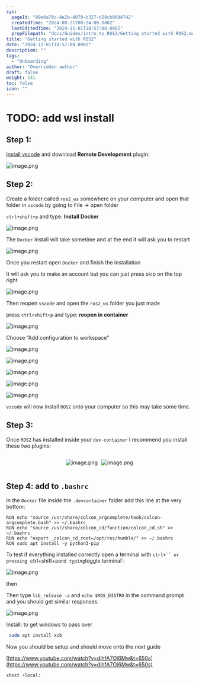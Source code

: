 ```yaml
---
sys:
  pageId: "89e0a78c-4e2b-4070-b327-d28cb0694742"
  createdTime: "2024-08-21T00:24:00.000Z"
  lastEditedTime: "2024-11-01T18:57:00.000Z"
  propFilepath: "docs/Guides/intro_to_ROS2/Getting started with ROS2.md"
title: "Getting started with ROS2"
date: "2024-11-01T18:57:00.000Z"
description: ""
tags:
  - "Onboarding"
author: "Overridden author"
draft: false
weight: 141
toc: false
icon: ""
---
```


# TODO: add wsl install

## Step 1:

[Install vscode](https://code.visualstudio.com/download) and download **Remote Development** plugin:

![image.png](https://prod-files-secure.s3.us-west-2.amazonaws.com/d518164a-d88e-44d1-a4ee-3adb3bd8bce0/efb52993-1881-4a40-b95e-6f020334f022/image.png?X-Amz-Algorithm=AWS4-HMAC-SHA256&X-Amz-Content-Sha256=UNSIGNED-PAYLOAD&X-Amz-Credential=ASIAZI2LB4665VWGUBUE%2F20250226%2Fus-west-2%2Fs3%2Faws4_request&X-Amz-Date=20250226T170708Z&X-Amz-Expires=3600&X-Amz-Security-Token=IQoJb3JpZ2luX2VjECQaCXVzLXdlc3QtMiJIMEYCIQDslli7XFaG8MJtqmSzdpYiANte259rNGczgNvgsUYstAIhAPjttSGwEwtLSqDiTRzDHOWonkJXPgC%2Ft35tPrDgWf9qKv8DCF0QABoMNjM3NDIzMTgzODA1IgynYSBvSKkslObqipwq3AOV%2Fv5cz1369Z1Y1nHkaLJFO0uiVJhGrf9JbPDqBhSDyfqJ8aW2DkS5LSlAGeT7NYRDBw0eu1PSs9liWdQRrCbr0oeuNdzqYVbF%2BqmVKxkseQRe%2BcQa8vdZHlXA0nzhAQTUdVTEIeeotNImAQcsL9p3E5LOdnoC8IMf4EJQhyIZGJQG7r35SneEVyguFzluUSZUx%2B5ovKEK2i07dpKUVuJ3X%2FDwUlQUux8Oiv%2BANdJ5S0NzdA8CCH1lgSwMD99pG2ywEf56ZTYaTpcCBobqVhPCU0O6gPVCEPBCjwxLBHmv0a3%2BL6pTYb6u8tj%2BTVPn5Hb%2BtKZIKZkhDDfY6bPanwxXKxYFYB5BmADz33KNfAzCRgV5NbC%2Bn2ggyr7fcxfljBnfqE92kNYQTzHG%2F4fJBEPLGmmE3BMLmDaw1DsoRqdU3%2BK7LnHjx5GnJI2i9JadiwtIRhI44cHKsi9krmOH4K%2B%2FBM0LY78R6VL0Pge42sRgEugOlcc69GDRK%2FrC%2Fvy%2BZS5%2BRd0fsBxleYWQzRHj203QHVxtL5Vh7vEUsTKh%2BIJZHxDbwOlDWEmPidW9RtOnoqlutuCY4ptYsU%2Fq12t1gSV8m%2FQoblNcoE%2Bx1kA%2FMobV6XsWa3xRgow3iTBh3TCTiPy9BjqkAeJ6XB6wuo4jKQu%2BYzd3Z3CXOtE9%2BqXv03BkEdp2kpbzI%2B8LYWtwFauxBhvoWw%2FEuuQYzcwkljPlPiaGu%2BVFBvJxSTo6ef7N3242wou4ugb4DYOhFv7d3HxKUJZf9lfscerDnhDJKlqwH1onVLfOHDFzi6Ia9qIkOCRcEs2QiiOPIBnedIw8%2FvhNXHi5favv6PWEIA6euHJvtX%2Fq%2FJ3JPJgERnK%2B&X-Amz-Signature=255161708649d8b8f28082ca55029658d2447e6dfb74b9c8d1ed6c450caee141&X-Amz-SignedHeaders=host&x-id=GetObject)

## Step 2:

Create a folder called `ros2_ws` somewhere on your computer and open that folder in `vscode` by going to File → open folder 

`ctrl+shift+p` and type: **Install Docker**

![image.png](https://prod-files-secure.s3.us-west-2.amazonaws.com/d518164a-d88e-44d1-a4ee-3adb3bd8bce0/2269dc0e-1cd5-47ff-bceb-c04ad9b2eab0/image.png?X-Amz-Algorithm=AWS4-HMAC-SHA256&X-Amz-Content-Sha256=UNSIGNED-PAYLOAD&X-Amz-Credential=ASIAZI2LB4665VWGUBUE%2F20250226%2Fus-west-2%2Fs3%2Faws4_request&X-Amz-Date=20250226T170708Z&X-Amz-Expires=3600&X-Amz-Security-Token=IQoJb3JpZ2luX2VjECQaCXVzLXdlc3QtMiJIMEYCIQDslli7XFaG8MJtqmSzdpYiANte259rNGczgNvgsUYstAIhAPjttSGwEwtLSqDiTRzDHOWonkJXPgC%2Ft35tPrDgWf9qKv8DCF0QABoMNjM3NDIzMTgzODA1IgynYSBvSKkslObqipwq3AOV%2Fv5cz1369Z1Y1nHkaLJFO0uiVJhGrf9JbPDqBhSDyfqJ8aW2DkS5LSlAGeT7NYRDBw0eu1PSs9liWdQRrCbr0oeuNdzqYVbF%2BqmVKxkseQRe%2BcQa8vdZHlXA0nzhAQTUdVTEIeeotNImAQcsL9p3E5LOdnoC8IMf4EJQhyIZGJQG7r35SneEVyguFzluUSZUx%2B5ovKEK2i07dpKUVuJ3X%2FDwUlQUux8Oiv%2BANdJ5S0NzdA8CCH1lgSwMD99pG2ywEf56ZTYaTpcCBobqVhPCU0O6gPVCEPBCjwxLBHmv0a3%2BL6pTYb6u8tj%2BTVPn5Hb%2BtKZIKZkhDDfY6bPanwxXKxYFYB5BmADz33KNfAzCRgV5NbC%2Bn2ggyr7fcxfljBnfqE92kNYQTzHG%2F4fJBEPLGmmE3BMLmDaw1DsoRqdU3%2BK7LnHjx5GnJI2i9JadiwtIRhI44cHKsi9krmOH4K%2B%2FBM0LY78R6VL0Pge42sRgEugOlcc69GDRK%2FrC%2Fvy%2BZS5%2BRd0fsBxleYWQzRHj203QHVxtL5Vh7vEUsTKh%2BIJZHxDbwOlDWEmPidW9RtOnoqlutuCY4ptYsU%2Fq12t1gSV8m%2FQoblNcoE%2Bx1kA%2FMobV6XsWa3xRgow3iTBh3TCTiPy9BjqkAeJ6XB6wuo4jKQu%2BYzd3Z3CXOtE9%2BqXv03BkEdp2kpbzI%2B8LYWtwFauxBhvoWw%2FEuuQYzcwkljPlPiaGu%2BVFBvJxSTo6ef7N3242wou4ugb4DYOhFv7d3HxKUJZf9lfscerDnhDJKlqwH1onVLfOHDFzi6Ia9qIkOCRcEs2QiiOPIBnedIw8%2FvhNXHi5favv6PWEIA6euHJvtX%2Fq%2FJ3JPJgERnK%2B&X-Amz-Signature=fdb2d5b5de14981dc906170933de5e476b4def9f64a6ba49a30e390ab0bf3d2f&X-Amz-SignedHeaders=host&x-id=GetObject)

The `Docker` install will take sometime and at the end it will ask you to restart

![image.png](https://prod-files-secure.s3.us-west-2.amazonaws.com/d518164a-d88e-44d1-a4ee-3adb3bd8bce0/ed233f78-be33-4b1f-b89c-9c346c0e961e/image.png?X-Amz-Algorithm=AWS4-HMAC-SHA256&X-Amz-Content-Sha256=UNSIGNED-PAYLOAD&X-Amz-Credential=ASIAZI2LB4665VWGUBUE%2F20250226%2Fus-west-2%2Fs3%2Faws4_request&X-Amz-Date=20250226T170708Z&X-Amz-Expires=3600&X-Amz-Security-Token=IQoJb3JpZ2luX2VjECQaCXVzLXdlc3QtMiJIMEYCIQDslli7XFaG8MJtqmSzdpYiANte259rNGczgNvgsUYstAIhAPjttSGwEwtLSqDiTRzDHOWonkJXPgC%2Ft35tPrDgWf9qKv8DCF0QABoMNjM3NDIzMTgzODA1IgynYSBvSKkslObqipwq3AOV%2Fv5cz1369Z1Y1nHkaLJFO0uiVJhGrf9JbPDqBhSDyfqJ8aW2DkS5LSlAGeT7NYRDBw0eu1PSs9liWdQRrCbr0oeuNdzqYVbF%2BqmVKxkseQRe%2BcQa8vdZHlXA0nzhAQTUdVTEIeeotNImAQcsL9p3E5LOdnoC8IMf4EJQhyIZGJQG7r35SneEVyguFzluUSZUx%2B5ovKEK2i07dpKUVuJ3X%2FDwUlQUux8Oiv%2BANdJ5S0NzdA8CCH1lgSwMD99pG2ywEf56ZTYaTpcCBobqVhPCU0O6gPVCEPBCjwxLBHmv0a3%2BL6pTYb6u8tj%2BTVPn5Hb%2BtKZIKZkhDDfY6bPanwxXKxYFYB5BmADz33KNfAzCRgV5NbC%2Bn2ggyr7fcxfljBnfqE92kNYQTzHG%2F4fJBEPLGmmE3BMLmDaw1DsoRqdU3%2BK7LnHjx5GnJI2i9JadiwtIRhI44cHKsi9krmOH4K%2B%2FBM0LY78R6VL0Pge42sRgEugOlcc69GDRK%2FrC%2Fvy%2BZS5%2BRd0fsBxleYWQzRHj203QHVxtL5Vh7vEUsTKh%2BIJZHxDbwOlDWEmPidW9RtOnoqlutuCY4ptYsU%2Fq12t1gSV8m%2FQoblNcoE%2Bx1kA%2FMobV6XsWa3xRgow3iTBh3TCTiPy9BjqkAeJ6XB6wuo4jKQu%2BYzd3Z3CXOtE9%2BqXv03BkEdp2kpbzI%2B8LYWtwFauxBhvoWw%2FEuuQYzcwkljPlPiaGu%2BVFBvJxSTo6ef7N3242wou4ugb4DYOhFv7d3HxKUJZf9lfscerDnhDJKlqwH1onVLfOHDFzi6Ia9qIkOCRcEs2QiiOPIBnedIw8%2FvhNXHi5favv6PWEIA6euHJvtX%2Fq%2FJ3JPJgERnK%2B&X-Amz-Signature=aaeeadb709b4052c458dc8a329d9eebe5ee5388e14c58f0a75667b5dbbe60b65&X-Amz-SignedHeaders=host&x-id=GetObject)

Once you restart open `Docker` and finish the installation

It will ask you to make an account but you can just press skip on the top right

![image.png](https://prod-files-secure.s3.us-west-2.amazonaws.com/d518164a-d88e-44d1-a4ee-3adb3bd8bce0/21010ad9-1659-4fd9-9f59-9932a09b2a3d/image.png?X-Amz-Algorithm=AWS4-HMAC-SHA256&X-Amz-Content-Sha256=UNSIGNED-PAYLOAD&X-Amz-Credential=ASIAZI2LB4665VWGUBUE%2F20250226%2Fus-west-2%2Fs3%2Faws4_request&X-Amz-Date=20250226T170708Z&X-Amz-Expires=3600&X-Amz-Security-Token=IQoJb3JpZ2luX2VjECQaCXVzLXdlc3QtMiJIMEYCIQDslli7XFaG8MJtqmSzdpYiANte259rNGczgNvgsUYstAIhAPjttSGwEwtLSqDiTRzDHOWonkJXPgC%2Ft35tPrDgWf9qKv8DCF0QABoMNjM3NDIzMTgzODA1IgynYSBvSKkslObqipwq3AOV%2Fv5cz1369Z1Y1nHkaLJFO0uiVJhGrf9JbPDqBhSDyfqJ8aW2DkS5LSlAGeT7NYRDBw0eu1PSs9liWdQRrCbr0oeuNdzqYVbF%2BqmVKxkseQRe%2BcQa8vdZHlXA0nzhAQTUdVTEIeeotNImAQcsL9p3E5LOdnoC8IMf4EJQhyIZGJQG7r35SneEVyguFzluUSZUx%2B5ovKEK2i07dpKUVuJ3X%2FDwUlQUux8Oiv%2BANdJ5S0NzdA8CCH1lgSwMD99pG2ywEf56ZTYaTpcCBobqVhPCU0O6gPVCEPBCjwxLBHmv0a3%2BL6pTYb6u8tj%2BTVPn5Hb%2BtKZIKZkhDDfY6bPanwxXKxYFYB5BmADz33KNfAzCRgV5NbC%2Bn2ggyr7fcxfljBnfqE92kNYQTzHG%2F4fJBEPLGmmE3BMLmDaw1DsoRqdU3%2BK7LnHjx5GnJI2i9JadiwtIRhI44cHKsi9krmOH4K%2B%2FBM0LY78R6VL0Pge42sRgEugOlcc69GDRK%2FrC%2Fvy%2BZS5%2BRd0fsBxleYWQzRHj203QHVxtL5Vh7vEUsTKh%2BIJZHxDbwOlDWEmPidW9RtOnoqlutuCY4ptYsU%2Fq12t1gSV8m%2FQoblNcoE%2Bx1kA%2FMobV6XsWa3xRgow3iTBh3TCTiPy9BjqkAeJ6XB6wuo4jKQu%2BYzd3Z3CXOtE9%2BqXv03BkEdp2kpbzI%2B8LYWtwFauxBhvoWw%2FEuuQYzcwkljPlPiaGu%2BVFBvJxSTo6ef7N3242wou4ugb4DYOhFv7d3HxKUJZf9lfscerDnhDJKlqwH1onVLfOHDFzi6Ia9qIkOCRcEs2QiiOPIBnedIw8%2FvhNXHi5favv6PWEIA6euHJvtX%2Fq%2FJ3JPJgERnK%2B&X-Amz-Signature=ed4a2b7e62d2bfb07dc34b04b89f40f76701b67e42b750adeedb797341b9f038&X-Amz-SignedHeaders=host&x-id=GetObject)

Then reopen `vscode` and open the `ros2_ws` folder you just made

press `ctrl+shift+p` and type: **reopen in container**

![image.png](https://prod-files-secure.s3.us-west-2.amazonaws.com/d518164a-d88e-44d1-a4ee-3adb3bd8bce0/4e93b8c2-41ad-488c-8095-c74205196118/image.png?X-Amz-Algorithm=AWS4-HMAC-SHA256&X-Amz-Content-Sha256=UNSIGNED-PAYLOAD&X-Amz-Credential=ASIAZI2LB4665VWGUBUE%2F20250226%2Fus-west-2%2Fs3%2Faws4_request&X-Amz-Date=20250226T170708Z&X-Amz-Expires=3600&X-Amz-Security-Token=IQoJb3JpZ2luX2VjECQaCXVzLXdlc3QtMiJIMEYCIQDslli7XFaG8MJtqmSzdpYiANte259rNGczgNvgsUYstAIhAPjttSGwEwtLSqDiTRzDHOWonkJXPgC%2Ft35tPrDgWf9qKv8DCF0QABoMNjM3NDIzMTgzODA1IgynYSBvSKkslObqipwq3AOV%2Fv5cz1369Z1Y1nHkaLJFO0uiVJhGrf9JbPDqBhSDyfqJ8aW2DkS5LSlAGeT7NYRDBw0eu1PSs9liWdQRrCbr0oeuNdzqYVbF%2BqmVKxkseQRe%2BcQa8vdZHlXA0nzhAQTUdVTEIeeotNImAQcsL9p3E5LOdnoC8IMf4EJQhyIZGJQG7r35SneEVyguFzluUSZUx%2B5ovKEK2i07dpKUVuJ3X%2FDwUlQUux8Oiv%2BANdJ5S0NzdA8CCH1lgSwMD99pG2ywEf56ZTYaTpcCBobqVhPCU0O6gPVCEPBCjwxLBHmv0a3%2BL6pTYb6u8tj%2BTVPn5Hb%2BtKZIKZkhDDfY6bPanwxXKxYFYB5BmADz33KNfAzCRgV5NbC%2Bn2ggyr7fcxfljBnfqE92kNYQTzHG%2F4fJBEPLGmmE3BMLmDaw1DsoRqdU3%2BK7LnHjx5GnJI2i9JadiwtIRhI44cHKsi9krmOH4K%2B%2FBM0LY78R6VL0Pge42sRgEugOlcc69GDRK%2FrC%2Fvy%2BZS5%2BRd0fsBxleYWQzRHj203QHVxtL5Vh7vEUsTKh%2BIJZHxDbwOlDWEmPidW9RtOnoqlutuCY4ptYsU%2Fq12t1gSV8m%2FQoblNcoE%2Bx1kA%2FMobV6XsWa3xRgow3iTBh3TCTiPy9BjqkAeJ6XB6wuo4jKQu%2BYzd3Z3CXOtE9%2BqXv03BkEdp2kpbzI%2B8LYWtwFauxBhvoWw%2FEuuQYzcwkljPlPiaGu%2BVFBvJxSTo6ef7N3242wou4ugb4DYOhFv7d3HxKUJZf9lfscerDnhDJKlqwH1onVLfOHDFzi6Ia9qIkOCRcEs2QiiOPIBnedIw8%2FvhNXHi5favv6PWEIA6euHJvtX%2Fq%2FJ3JPJgERnK%2B&X-Amz-Signature=bb125722f28eb2ccafc7180e0b2f665dba89a77133fb9abd462ff3eed64c8f5d&X-Amz-SignedHeaders=host&x-id=GetObject)

Choose “Add configuration to workspace”

![image.png](https://prod-files-secure.s3.us-west-2.amazonaws.com/d518164a-d88e-44d1-a4ee-3adb3bd8bce0/9560b282-5060-4989-ba37-97e7b2c22476/image.png?X-Amz-Algorithm=AWS4-HMAC-SHA256&X-Amz-Content-Sha256=UNSIGNED-PAYLOAD&X-Amz-Credential=ASIAZI2LB4665VWGUBUE%2F20250226%2Fus-west-2%2Fs3%2Faws4_request&X-Amz-Date=20250226T170708Z&X-Amz-Expires=3600&X-Amz-Security-Token=IQoJb3JpZ2luX2VjECQaCXVzLXdlc3QtMiJIMEYCIQDslli7XFaG8MJtqmSzdpYiANte259rNGczgNvgsUYstAIhAPjttSGwEwtLSqDiTRzDHOWonkJXPgC%2Ft35tPrDgWf9qKv8DCF0QABoMNjM3NDIzMTgzODA1IgynYSBvSKkslObqipwq3AOV%2Fv5cz1369Z1Y1nHkaLJFO0uiVJhGrf9JbPDqBhSDyfqJ8aW2DkS5LSlAGeT7NYRDBw0eu1PSs9liWdQRrCbr0oeuNdzqYVbF%2BqmVKxkseQRe%2BcQa8vdZHlXA0nzhAQTUdVTEIeeotNImAQcsL9p3E5LOdnoC8IMf4EJQhyIZGJQG7r35SneEVyguFzluUSZUx%2B5ovKEK2i07dpKUVuJ3X%2FDwUlQUux8Oiv%2BANdJ5S0NzdA8CCH1lgSwMD99pG2ywEf56ZTYaTpcCBobqVhPCU0O6gPVCEPBCjwxLBHmv0a3%2BL6pTYb6u8tj%2BTVPn5Hb%2BtKZIKZkhDDfY6bPanwxXKxYFYB5BmADz33KNfAzCRgV5NbC%2Bn2ggyr7fcxfljBnfqE92kNYQTzHG%2F4fJBEPLGmmE3BMLmDaw1DsoRqdU3%2BK7LnHjx5GnJI2i9JadiwtIRhI44cHKsi9krmOH4K%2B%2FBM0LY78R6VL0Pge42sRgEugOlcc69GDRK%2FrC%2Fvy%2BZS5%2BRd0fsBxleYWQzRHj203QHVxtL5Vh7vEUsTKh%2BIJZHxDbwOlDWEmPidW9RtOnoqlutuCY4ptYsU%2Fq12t1gSV8m%2FQoblNcoE%2Bx1kA%2FMobV6XsWa3xRgow3iTBh3TCTiPy9BjqkAeJ6XB6wuo4jKQu%2BYzd3Z3CXOtE9%2BqXv03BkEdp2kpbzI%2B8LYWtwFauxBhvoWw%2FEuuQYzcwkljPlPiaGu%2BVFBvJxSTo6ef7N3242wou4ugb4DYOhFv7d3HxKUJZf9lfscerDnhDJKlqwH1onVLfOHDFzi6Ia9qIkOCRcEs2QiiOPIBnedIw8%2FvhNXHi5favv6PWEIA6euHJvtX%2Fq%2FJ3JPJgERnK%2B&X-Amz-Signature=9d006e66a50825380eefe3c34e863b53c86a1d9054437d45043b088e2dd025fa&X-Amz-SignedHeaders=host&x-id=GetObject)

![image.png](https://prod-files-secure.s3.us-west-2.amazonaws.com/d518164a-d88e-44d1-a4ee-3adb3bd8bce0/2ee63f81-886b-48e8-a553-dc6e5eac99e4/image.png?X-Amz-Algorithm=AWS4-HMAC-SHA256&X-Amz-Content-Sha256=UNSIGNED-PAYLOAD&X-Amz-Credential=ASIAZI2LB4665VWGUBUE%2F20250226%2Fus-west-2%2Fs3%2Faws4_request&X-Amz-Date=20250226T170708Z&X-Amz-Expires=3600&X-Amz-Security-Token=IQoJb3JpZ2luX2VjECQaCXVzLXdlc3QtMiJIMEYCIQDslli7XFaG8MJtqmSzdpYiANte259rNGczgNvgsUYstAIhAPjttSGwEwtLSqDiTRzDHOWonkJXPgC%2Ft35tPrDgWf9qKv8DCF0QABoMNjM3NDIzMTgzODA1IgynYSBvSKkslObqipwq3AOV%2Fv5cz1369Z1Y1nHkaLJFO0uiVJhGrf9JbPDqBhSDyfqJ8aW2DkS5LSlAGeT7NYRDBw0eu1PSs9liWdQRrCbr0oeuNdzqYVbF%2BqmVKxkseQRe%2BcQa8vdZHlXA0nzhAQTUdVTEIeeotNImAQcsL9p3E5LOdnoC8IMf4EJQhyIZGJQG7r35SneEVyguFzluUSZUx%2B5ovKEK2i07dpKUVuJ3X%2FDwUlQUux8Oiv%2BANdJ5S0NzdA8CCH1lgSwMD99pG2ywEf56ZTYaTpcCBobqVhPCU0O6gPVCEPBCjwxLBHmv0a3%2BL6pTYb6u8tj%2BTVPn5Hb%2BtKZIKZkhDDfY6bPanwxXKxYFYB5BmADz33KNfAzCRgV5NbC%2Bn2ggyr7fcxfljBnfqE92kNYQTzHG%2F4fJBEPLGmmE3BMLmDaw1DsoRqdU3%2BK7LnHjx5GnJI2i9JadiwtIRhI44cHKsi9krmOH4K%2B%2FBM0LY78R6VL0Pge42sRgEugOlcc69GDRK%2FrC%2Fvy%2BZS5%2BRd0fsBxleYWQzRHj203QHVxtL5Vh7vEUsTKh%2BIJZHxDbwOlDWEmPidW9RtOnoqlutuCY4ptYsU%2Fq12t1gSV8m%2FQoblNcoE%2Bx1kA%2FMobV6XsWa3xRgow3iTBh3TCTiPy9BjqkAeJ6XB6wuo4jKQu%2BYzd3Z3CXOtE9%2BqXv03BkEdp2kpbzI%2B8LYWtwFauxBhvoWw%2FEuuQYzcwkljPlPiaGu%2BVFBvJxSTo6ef7N3242wou4ugb4DYOhFv7d3HxKUJZf9lfscerDnhDJKlqwH1onVLfOHDFzi6Ia9qIkOCRcEs2QiiOPIBnedIw8%2FvhNXHi5favv6PWEIA6euHJvtX%2Fq%2FJ3JPJgERnK%2B&X-Amz-Signature=64760c01048cc779da545ff3dadd2a3b25f93b07d289b286bd29b6f8dfbbc7c0&X-Amz-SignedHeaders=host&x-id=GetObject)

![image.png](https://prod-files-secure.s3.us-west-2.amazonaws.com/d518164a-d88e-44d1-a4ee-3adb3bd8bce0/ae1580b2-b048-407e-aed9-b584224a7a04/image.png?X-Amz-Algorithm=AWS4-HMAC-SHA256&X-Amz-Content-Sha256=UNSIGNED-PAYLOAD&X-Amz-Credential=ASIAZI2LB4665VWGUBUE%2F20250226%2Fus-west-2%2Fs3%2Faws4_request&X-Amz-Date=20250226T170708Z&X-Amz-Expires=3600&X-Amz-Security-Token=IQoJb3JpZ2luX2VjECQaCXVzLXdlc3QtMiJIMEYCIQDslli7XFaG8MJtqmSzdpYiANte259rNGczgNvgsUYstAIhAPjttSGwEwtLSqDiTRzDHOWonkJXPgC%2Ft35tPrDgWf9qKv8DCF0QABoMNjM3NDIzMTgzODA1IgynYSBvSKkslObqipwq3AOV%2Fv5cz1369Z1Y1nHkaLJFO0uiVJhGrf9JbPDqBhSDyfqJ8aW2DkS5LSlAGeT7NYRDBw0eu1PSs9liWdQRrCbr0oeuNdzqYVbF%2BqmVKxkseQRe%2BcQa8vdZHlXA0nzhAQTUdVTEIeeotNImAQcsL9p3E5LOdnoC8IMf4EJQhyIZGJQG7r35SneEVyguFzluUSZUx%2B5ovKEK2i07dpKUVuJ3X%2FDwUlQUux8Oiv%2BANdJ5S0NzdA8CCH1lgSwMD99pG2ywEf56ZTYaTpcCBobqVhPCU0O6gPVCEPBCjwxLBHmv0a3%2BL6pTYb6u8tj%2BTVPn5Hb%2BtKZIKZkhDDfY6bPanwxXKxYFYB5BmADz33KNfAzCRgV5NbC%2Bn2ggyr7fcxfljBnfqE92kNYQTzHG%2F4fJBEPLGmmE3BMLmDaw1DsoRqdU3%2BK7LnHjx5GnJI2i9JadiwtIRhI44cHKsi9krmOH4K%2B%2FBM0LY78R6VL0Pge42sRgEugOlcc69GDRK%2FrC%2Fvy%2BZS5%2BRd0fsBxleYWQzRHj203QHVxtL5Vh7vEUsTKh%2BIJZHxDbwOlDWEmPidW9RtOnoqlutuCY4ptYsU%2Fq12t1gSV8m%2FQoblNcoE%2Bx1kA%2FMobV6XsWa3xRgow3iTBh3TCTiPy9BjqkAeJ6XB6wuo4jKQu%2BYzd3Z3CXOtE9%2BqXv03BkEdp2kpbzI%2B8LYWtwFauxBhvoWw%2FEuuQYzcwkljPlPiaGu%2BVFBvJxSTo6ef7N3242wou4ugb4DYOhFv7d3HxKUJZf9lfscerDnhDJKlqwH1onVLfOHDFzi6Ia9qIkOCRcEs2QiiOPIBnedIw8%2FvhNXHi5favv6PWEIA6euHJvtX%2Fq%2FJ3JPJgERnK%2B&X-Amz-Signature=88eb60c1112278588d7bbdfc9ce316086e29e2d4dece8f76771a4e22febdb04b&X-Amz-SignedHeaders=host&x-id=GetObject)

![image.png](https://prod-files-secure.s3.us-west-2.amazonaws.com/d518164a-d88e-44d1-a4ee-3adb3bd8bce0/53255b28-f75e-430f-b9e3-c0ac8577e42b/image.png?X-Amz-Algorithm=AWS4-HMAC-SHA256&X-Amz-Content-Sha256=UNSIGNED-PAYLOAD&X-Amz-Credential=ASIAZI2LB4665VWGUBUE%2F20250226%2Fus-west-2%2Fs3%2Faws4_request&X-Amz-Date=20250226T170708Z&X-Amz-Expires=3600&X-Amz-Security-Token=IQoJb3JpZ2luX2VjECQaCXVzLXdlc3QtMiJIMEYCIQDslli7XFaG8MJtqmSzdpYiANte259rNGczgNvgsUYstAIhAPjttSGwEwtLSqDiTRzDHOWonkJXPgC%2Ft35tPrDgWf9qKv8DCF0QABoMNjM3NDIzMTgzODA1IgynYSBvSKkslObqipwq3AOV%2Fv5cz1369Z1Y1nHkaLJFO0uiVJhGrf9JbPDqBhSDyfqJ8aW2DkS5LSlAGeT7NYRDBw0eu1PSs9liWdQRrCbr0oeuNdzqYVbF%2BqmVKxkseQRe%2BcQa8vdZHlXA0nzhAQTUdVTEIeeotNImAQcsL9p3E5LOdnoC8IMf4EJQhyIZGJQG7r35SneEVyguFzluUSZUx%2B5ovKEK2i07dpKUVuJ3X%2FDwUlQUux8Oiv%2BANdJ5S0NzdA8CCH1lgSwMD99pG2ywEf56ZTYaTpcCBobqVhPCU0O6gPVCEPBCjwxLBHmv0a3%2BL6pTYb6u8tj%2BTVPn5Hb%2BtKZIKZkhDDfY6bPanwxXKxYFYB5BmADz33KNfAzCRgV5NbC%2Bn2ggyr7fcxfljBnfqE92kNYQTzHG%2F4fJBEPLGmmE3BMLmDaw1DsoRqdU3%2BK7LnHjx5GnJI2i9JadiwtIRhI44cHKsi9krmOH4K%2B%2FBM0LY78R6VL0Pge42sRgEugOlcc69GDRK%2FrC%2Fvy%2BZS5%2BRd0fsBxleYWQzRHj203QHVxtL5Vh7vEUsTKh%2BIJZHxDbwOlDWEmPidW9RtOnoqlutuCY4ptYsU%2Fq12t1gSV8m%2FQoblNcoE%2Bx1kA%2FMobV6XsWa3xRgow3iTBh3TCTiPy9BjqkAeJ6XB6wuo4jKQu%2BYzd3Z3CXOtE9%2BqXv03BkEdp2kpbzI%2B8LYWtwFauxBhvoWw%2FEuuQYzcwkljPlPiaGu%2BVFBvJxSTo6ef7N3242wou4ugb4DYOhFv7d3HxKUJZf9lfscerDnhDJKlqwH1onVLfOHDFzi6Ia9qIkOCRcEs2QiiOPIBnedIw8%2FvhNXHi5favv6PWEIA6euHJvtX%2Fq%2FJ3JPJgERnK%2B&X-Amz-Signature=12db52a0df1ee1bb3f0735558157d8e35ca561dc4bab7297e722d126e8c9082b&X-Amz-SignedHeaders=host&x-id=GetObject)

![image.png](https://prod-files-secure.s3.us-west-2.amazonaws.com/d518164a-d88e-44d1-a4ee-3adb3bd8bce0/7c562767-5af9-4ffb-97d1-327bcdf4ee00/image.png?X-Amz-Algorithm=AWS4-HMAC-SHA256&X-Amz-Content-Sha256=UNSIGNED-PAYLOAD&X-Amz-Credential=ASIAZI2LB4665VWGUBUE%2F20250226%2Fus-west-2%2Fs3%2Faws4_request&X-Amz-Date=20250226T170708Z&X-Amz-Expires=3600&X-Amz-Security-Token=IQoJb3JpZ2luX2VjECQaCXVzLXdlc3QtMiJIMEYCIQDslli7XFaG8MJtqmSzdpYiANte259rNGczgNvgsUYstAIhAPjttSGwEwtLSqDiTRzDHOWonkJXPgC%2Ft35tPrDgWf9qKv8DCF0QABoMNjM3NDIzMTgzODA1IgynYSBvSKkslObqipwq3AOV%2Fv5cz1369Z1Y1nHkaLJFO0uiVJhGrf9JbPDqBhSDyfqJ8aW2DkS5LSlAGeT7NYRDBw0eu1PSs9liWdQRrCbr0oeuNdzqYVbF%2BqmVKxkseQRe%2BcQa8vdZHlXA0nzhAQTUdVTEIeeotNImAQcsL9p3E5LOdnoC8IMf4EJQhyIZGJQG7r35SneEVyguFzluUSZUx%2B5ovKEK2i07dpKUVuJ3X%2FDwUlQUux8Oiv%2BANdJ5S0NzdA8CCH1lgSwMD99pG2ywEf56ZTYaTpcCBobqVhPCU0O6gPVCEPBCjwxLBHmv0a3%2BL6pTYb6u8tj%2BTVPn5Hb%2BtKZIKZkhDDfY6bPanwxXKxYFYB5BmADz33KNfAzCRgV5NbC%2Bn2ggyr7fcxfljBnfqE92kNYQTzHG%2F4fJBEPLGmmE3BMLmDaw1DsoRqdU3%2BK7LnHjx5GnJI2i9JadiwtIRhI44cHKsi9krmOH4K%2B%2FBM0LY78R6VL0Pge42sRgEugOlcc69GDRK%2FrC%2Fvy%2BZS5%2BRd0fsBxleYWQzRHj203QHVxtL5Vh7vEUsTKh%2BIJZHxDbwOlDWEmPidW9RtOnoqlutuCY4ptYsU%2Fq12t1gSV8m%2FQoblNcoE%2Bx1kA%2FMobV6XsWa3xRgow3iTBh3TCTiPy9BjqkAeJ6XB6wuo4jKQu%2BYzd3Z3CXOtE9%2BqXv03BkEdp2kpbzI%2B8LYWtwFauxBhvoWw%2FEuuQYzcwkljPlPiaGu%2BVFBvJxSTo6ef7N3242wou4ugb4DYOhFv7d3HxKUJZf9lfscerDnhDJKlqwH1onVLfOHDFzi6Ia9qIkOCRcEs2QiiOPIBnedIw8%2FvhNXHi5favv6PWEIA6euHJvtX%2Fq%2FJ3JPJgERnK%2B&X-Amz-Signature=b5ede62e3aca4f81ce1eb3863ebffaea28ac27c366963a2ea70eea5042d74d2d&X-Amz-SignedHeaders=host&x-id=GetObject)

`vscode` will now install `ROS2` onto your computer so this may take some time.

## Step 3:

Once `ROS2` has installed inside your `dev-container` I recommend you install these two plugins:

<div style="display: flex;flex-direction: row; column-gap:10px; max-width: 630px;justify-content: center;">
<div>

![image.png](https://prod-files-secure.s3.us-west-2.amazonaws.com/d518164a-d88e-44d1-a4ee-3adb3bd8bce0/3fc3d550-5a54-4ba1-ba6b-faa01cdb7369/image.png?X-Amz-Algorithm=AWS4-HMAC-SHA256&X-Amz-Content-Sha256=UNSIGNED-PAYLOAD&X-Amz-Credential=ASIAZI2LB466TGECCDPW%2F20250226%2Fus-west-2%2Fs3%2Faws4_request&X-Amz-Date=20250226T170711Z&X-Amz-Expires=3600&X-Amz-Security-Token=IQoJb3JpZ2luX2VjECQaCXVzLXdlc3QtMiJIMEYCIQC%2By0wf2jNTvoxg26HRRfvmrk6UtnfpESCl27z9wQL1JQIhAI8zVxXZRsZagu6Znivd1YB1HeO0CJJ8djIIjUvCYqgSKv8DCF0QABoMNjM3NDIzMTgzODA1IgyUUej4JfLkS4OHP%2Bwq3ANVQW3EYPC7rHN6FJPPkj%2FeOoQsXOC070b7lPo3aeRnH51atC7lpvEEwB6b0weZ3VMN9gsnULIYQADv6uhCki6KoWddAY0lJq6yn9aI0ALlPFVvV368YUAvW%2FfNOaEDk4YH6REeg1WazW3GohePowi%2FG%2ByqBXXebSByMIlkE%2F6FL2oSZd5XGR6TM7k3Jr9jdn7e%2Bh%2BLGP9ttg%2BDzaz1c0q9%2FJG3pO8pgdV7dvs2%2BzKoLvtPrLjTWqy9VCVheylG1CrnDLvM3JwD0DJ6TX%2F6NQ8sguGFnL3lEgk%2FeNmnGYGBm43PpnA2B7WpoqUSAugWnk1f%2B%2BahIct9mcUrL%2BjpPBSVbad4QipUlWPpm1ntQHwRRO8Rpv32kgF6WI%2FuA1pxIQ3kxXftVWqlYpKQi%2FCY6hiML6HrJttnSLVrCAf1t8VkPHKt21iW%2FavHOFeiQH8ryYG8AwA6qp4svGqPsYnohJnNswR0kx4uk2tZn4yXElnBRGdZ7fFBN7sMo2%2FDjw8SeE05UJ4%2BKvMslIRrH8GvKqzNNPShf6GSCySeXJAQl3Qg5ukuKweUExS30Krz2IAhEV11moQ0aStGe8THOfwO6%2BONHoYFjVzAEoe%2Fkan4E%2B%2F2FZc2yCXxGI0OspgwcDDKiPy9BjqkAUJUDK5%2BY5mNdx1oDFm7i0QBpFSuEtO4T%2B1PyDNa%2FO3PpANMHIuXstwmHrWddD4Xix1%2BUZhPbcV%2BUz4NlGNkC8kDixY%2FFrjRpBtfSHlZvUdUbaihk4Q7g9aDlGNZbavX%2B46Kit1P5VMcZA0nMlEo8gBpKRU8dVsdIlzst2NdJSad%2Bu7E83cnH%2BijFC22U7Qy3dDBc%2ByPve%2BcNllbXyTK%2FGP4WcUp&X-Amz-Signature=3ad4aa8373ecfe4e40fedf4421309a9b676d46f3cdad641aba3a8cebbcbeac4a&X-Amz-SignedHeaders=host&x-id=GetObject)

</div>
<div>

![image.png](https://prod-files-secure.s3.us-west-2.amazonaws.com/d518164a-d88e-44d1-a4ee-3adb3bd8bce0/d994cc66-13c2-4093-a5a3-f84cf4601a82/image.png?X-Amz-Algorithm=AWS4-HMAC-SHA256&X-Amz-Content-Sha256=UNSIGNED-PAYLOAD&X-Amz-Credential=ASIAZI2LB4667TGKPXGN%2F20250226%2Fus-west-2%2Fs3%2Faws4_request&X-Amz-Date=20250226T170712Z&X-Amz-Expires=3600&X-Amz-Security-Token=IQoJb3JpZ2luX2VjECQaCXVzLXdlc3QtMiJHMEUCIQD6G9Trs5x7Zyh44yvTfJh5D82daw0yIRB0QlmskqRQcwIgH633Lp%2B6QO%2BowGnU0H%2F5aXYmdch9WA5TlFePrp1v0joq%2FwMIXRAAGgw2Mzc0MjMxODM4MDUiDDKr%2BFT20DILVrWKpyrcA1kmprJgkk2irR2HYyGNmf8Aou%2BlgVFuKc%2FJ4cF%2Fhvp%2FkcGeqP3OasiMBAR0%2Bq5%2B93S0jccq3mJEwaacFjILkXeilqi3NT3hG%2BjB%2F1V85lZNN%2F7wjerREMkPTfa32ENzKV3B7c2%2BhI4YElZLg0IcyFKGX94k5nbZ93gBxKgpAmPjYSeqeq2kAAt60vqAvB0aP8s4w5Uwg57fCLBgX0SLSkKCEvBSJAN%2FxsMegwCBts8b%2BnPUCA%2F1FIV3IV1iW6Y1sPjshDqTnGvKXD%2FrlGYju1BFHAdxMpFcqUQ%2BSFndWWMJPuiMwqdO4r6WxJOS4G0%2FOdp%2B3MVzC1vT2jzsprsm8cSr4hWfx%2F%2FuN2F2rffIzhT%2BGA7S3hXHg45fLboK9x5W6%2BjJ4WWlWMefa4wmGJ%2FVsm6sRSVHpaDSg0%2FIC8TmVQvajAoFsw7YKOtA0UYmhmKKVTZ0E%2BK3jv9F2ULiltSOsUikrsxu9pyKxTku1wSr6RR0v%2FwU7amNmqTJqtmWI5Hqwq6jwv6MIjVNZpoxZBo8UuftDWV8DUcX35vFM%2B9KwjujZr3BkrP2PlFQlH7i291wUzSdHoeZSloSgIDPI2Lqc8%2FFAt44VWemFUA5qmLPLKIB2SPKDGc%2BH9b%2BWzljMOCH%2FL0GOqUBPUQnsQqhXjLd1CqHJGyylLshRJ0Ty3nvPMS1f%2Fryocjw4q1Uk%2FWtTCYWJ1lai8%2BfOXX4gQqs5IL%2FmNN50I1sssfupak1%2BypweFDQfQpU%2FRP%2F1AbkkiGge2F2yu%2FR2xk75fxci%2FoRptV7jJkfpKEX6FTdqQMD3Kjv%2B%2B58cR868wljInQUqjkv0kqduHWeu3OaeaHbRLFR%2FhvM%2B%2B6VbKusquqWBZZm&X-Amz-Signature=0e161bdd8480766f39eec4e1c5a04225065329acbc0e4bcca385f624e78a408f&X-Amz-SignedHeaders=host&x-id=GetObject)

</div>
</div>

## Step 4: add to `.bashrc`

In the `Docker` file inside the `.devcontainer` folder add this line at the very bottom: 

```docker
RUN echo "source /usr/share/colcon_argcomplete/hook/colcon-argcomplete.bash" >> ~/.bashrc
RUN echo "source /usr/share/colcon_cd/function/colcon_cd.sh" >> ~/.bashrc
RUN echo "export _colcon_cd_root=/opt/ros/humble/" >> ~/.bashrc
RUN sudo apt install -y python3-pip 
```

To test if everything installed correctly open a terminal with `ctrl+`` or pressing `ctrl+shift+p` and typing `toggle terminal`:

![image.png](https://prod-files-secure.s3.us-west-2.amazonaws.com/d518164a-d88e-44d1-a4ee-3adb3bd8bce0/6a4943d8-b04e-4c02-9a58-775f3384d1a5/image.png?X-Amz-Algorithm=AWS4-HMAC-SHA256&X-Amz-Content-Sha256=UNSIGNED-PAYLOAD&X-Amz-Credential=ASIAZI2LB4665VWGUBUE%2F20250226%2Fus-west-2%2Fs3%2Faws4_request&X-Amz-Date=20250226T170708Z&X-Amz-Expires=3600&X-Amz-Security-Token=IQoJb3JpZ2luX2VjECQaCXVzLXdlc3QtMiJIMEYCIQDslli7XFaG8MJtqmSzdpYiANte259rNGczgNvgsUYstAIhAPjttSGwEwtLSqDiTRzDHOWonkJXPgC%2Ft35tPrDgWf9qKv8DCF0QABoMNjM3NDIzMTgzODA1IgynYSBvSKkslObqipwq3AOV%2Fv5cz1369Z1Y1nHkaLJFO0uiVJhGrf9JbPDqBhSDyfqJ8aW2DkS5LSlAGeT7NYRDBw0eu1PSs9liWdQRrCbr0oeuNdzqYVbF%2BqmVKxkseQRe%2BcQa8vdZHlXA0nzhAQTUdVTEIeeotNImAQcsL9p3E5LOdnoC8IMf4EJQhyIZGJQG7r35SneEVyguFzluUSZUx%2B5ovKEK2i07dpKUVuJ3X%2FDwUlQUux8Oiv%2BANdJ5S0NzdA8CCH1lgSwMD99pG2ywEf56ZTYaTpcCBobqVhPCU0O6gPVCEPBCjwxLBHmv0a3%2BL6pTYb6u8tj%2BTVPn5Hb%2BtKZIKZkhDDfY6bPanwxXKxYFYB5BmADz33KNfAzCRgV5NbC%2Bn2ggyr7fcxfljBnfqE92kNYQTzHG%2F4fJBEPLGmmE3BMLmDaw1DsoRqdU3%2BK7LnHjx5GnJI2i9JadiwtIRhI44cHKsi9krmOH4K%2B%2FBM0LY78R6VL0Pge42sRgEugOlcc69GDRK%2FrC%2Fvy%2BZS5%2BRd0fsBxleYWQzRHj203QHVxtL5Vh7vEUsTKh%2BIJZHxDbwOlDWEmPidW9RtOnoqlutuCY4ptYsU%2Fq12t1gSV8m%2FQoblNcoE%2Bx1kA%2FMobV6XsWa3xRgow3iTBh3TCTiPy9BjqkAeJ6XB6wuo4jKQu%2BYzd3Z3CXOtE9%2BqXv03BkEdp2kpbzI%2B8LYWtwFauxBhvoWw%2FEuuQYzcwkljPlPiaGu%2BVFBvJxSTo6ef7N3242wou4ugb4DYOhFv7d3HxKUJZf9lfscerDnhDJKlqwH1onVLfOHDFzi6Ia9qIkOCRcEs2QiiOPIBnedIw8%2FvhNXHi5favv6PWEIA6euHJvtX%2Fq%2FJ3JPJgERnK%2B&X-Amz-Signature=998a6a8978c36bd7053f6d5eead5bc3d8439a3d51a37365a0b1afc1c796d0419&X-Amz-SignedHeaders=host&x-id=GetObject)

then 

Then type `lsb_release -a` and `echo $ROS_DISTRO` in the command prompt and you should get similar responses:

![image.png](https://prod-files-secure.s3.us-west-2.amazonaws.com/d518164a-d88e-44d1-a4ee-3adb3bd8bce0/3e635dec-a805-4e85-8b9e-d000e5b71a4e/image.png?X-Amz-Algorithm=AWS4-HMAC-SHA256&X-Amz-Content-Sha256=UNSIGNED-PAYLOAD&X-Amz-Credential=ASIAZI2LB4665VWGUBUE%2F20250226%2Fus-west-2%2Fs3%2Faws4_request&X-Amz-Date=20250226T170708Z&X-Amz-Expires=3600&X-Amz-Security-Token=IQoJb3JpZ2luX2VjECQaCXVzLXdlc3QtMiJIMEYCIQDslli7XFaG8MJtqmSzdpYiANte259rNGczgNvgsUYstAIhAPjttSGwEwtLSqDiTRzDHOWonkJXPgC%2Ft35tPrDgWf9qKv8DCF0QABoMNjM3NDIzMTgzODA1IgynYSBvSKkslObqipwq3AOV%2Fv5cz1369Z1Y1nHkaLJFO0uiVJhGrf9JbPDqBhSDyfqJ8aW2DkS5LSlAGeT7NYRDBw0eu1PSs9liWdQRrCbr0oeuNdzqYVbF%2BqmVKxkseQRe%2BcQa8vdZHlXA0nzhAQTUdVTEIeeotNImAQcsL9p3E5LOdnoC8IMf4EJQhyIZGJQG7r35SneEVyguFzluUSZUx%2B5ovKEK2i07dpKUVuJ3X%2FDwUlQUux8Oiv%2BANdJ5S0NzdA8CCH1lgSwMD99pG2ywEf56ZTYaTpcCBobqVhPCU0O6gPVCEPBCjwxLBHmv0a3%2BL6pTYb6u8tj%2BTVPn5Hb%2BtKZIKZkhDDfY6bPanwxXKxYFYB5BmADz33KNfAzCRgV5NbC%2Bn2ggyr7fcxfljBnfqE92kNYQTzHG%2F4fJBEPLGmmE3BMLmDaw1DsoRqdU3%2BK7LnHjx5GnJI2i9JadiwtIRhI44cHKsi9krmOH4K%2B%2FBM0LY78R6VL0Pge42sRgEugOlcc69GDRK%2FrC%2Fvy%2BZS5%2BRd0fsBxleYWQzRHj203QHVxtL5Vh7vEUsTKh%2BIJZHxDbwOlDWEmPidW9RtOnoqlutuCY4ptYsU%2Fq12t1gSV8m%2FQoblNcoE%2Bx1kA%2FMobV6XsWa3xRgow3iTBh3TCTiPy9BjqkAeJ6XB6wuo4jKQu%2BYzd3Z3CXOtE9%2BqXv03BkEdp2kpbzI%2B8LYWtwFauxBhvoWw%2FEuuQYzcwkljPlPiaGu%2BVFBvJxSTo6ef7N3242wou4ugb4DYOhFv7d3HxKUJZf9lfscerDnhDJKlqwH1onVLfOHDFzi6Ia9qIkOCRcEs2QiiOPIBnedIw8%2FvhNXHi5favv6PWEIA6euHJvtX%2Fq%2FJ3JPJgERnK%2B&X-Amz-Signature=8faadaaa67f04ffa6c2b51aa510215e1ae175c0900d40da47442dae9c451a35e&X-Amz-SignedHeaders=host&x-id=GetObject)

Install:  to get windows to pass over

```bash
 sudo apt install xcb
```

Now you should be setup and should move onto the next guide 

[https://www.youtube.com/watch?v=dihfA7Ol6Mw&t=650s](https://www.youtube.com/watch?v=dihfA7Ol6Mw&t=650s)

```python
xhost +local:
```
